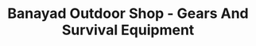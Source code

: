 ---
title: "Banayad Outdoor Shop - Gears And Survival Equipment"
url: /quezon-city/banayad-outdoor-shop-gears-and-survival-equipment/
shop: outdoor
---